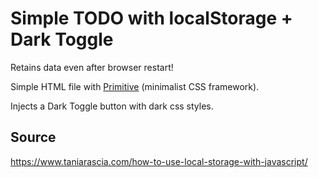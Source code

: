 # Simple TODO with localStorage + Dark Toggle

Retains data even after browser restart!

Simple HTML file with [Primitive](https://taniarascia.github.io/primitive/) (minimalist CSS framework).

Injects a Dark Toggle button with dark css styles.

## Source

https://www.taniarascia.com/how-to-use-local-storage-with-javascript/
